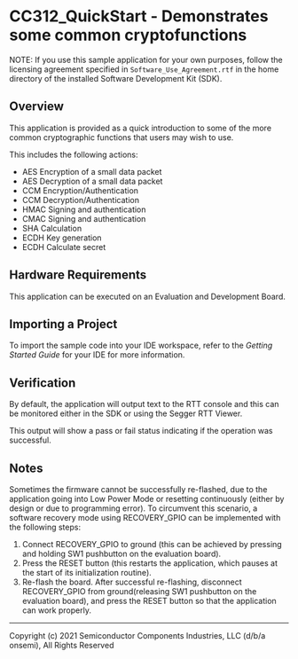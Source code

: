 CC312_QuickStart - Demonstrates some common cryptofunctions
===========================================================

NOTE: If you use this sample application for your own purposes, follow
      the licensing agreement specified in `Software_Use_Agreement.rtf`
      in the home directory of the installed Software Development Kit (SDK).

Overview
--------
This application is provided as a quick introduction to some of the more common
cryptographic functions that users may wish to use.

This includes the following actions:
* AES Encryption of a small data packet
* AES Decryption of a small data packet
* CCM Encryption/Authentication
* CCM Decryption/Authentication
* HMAC Signing and authentication
* CMAC Signing and authentication
* SHA Calculation
* ECDH Key generation
* ECDH Calculate secret

Hardware Requirements
---------------------
This application can be executed on an Evaluation and Development Board.

Importing a Project
-------------------
To import the sample code into your IDE workspace, refer to the 
*Getting Started Guide* for your IDE for more information.

Verification
------------
By default, the application will output text to the RTT console and
this can be monitored either in the SDK or using the Segger RTT Viewer.

This output will show a pass or fail status indicating if the operation
was successful.

Notes
-----
Sometimes the firmware cannot be successfully re-flashed, due to the
application going into Low Power Mode or resetting continuously (either by
design or due to programming error). To circumvent this scenario, a software
recovery mode using RECOVERY_GPIO can be implemented with the following steps:

1. Connect RECOVERY_GPIO to ground (this can be achieved by pressing and
holding SW1 pushbutton on the evaluation board).
2. Press the RESET button (this restarts the application, which pauses at the
start of its initialization routine).
3. Re-flash the board. After successful re-flashing, disconnect RECOVERY_GPIO
from ground(releasing SW1 pushbutton on the evaluation board), and press the
RESET button so that the application can work properly.

***
  Copyright (c) 2021 Semiconductor Components Industries, LLC (d/b/a
  onsemi), All Rights Reserved
